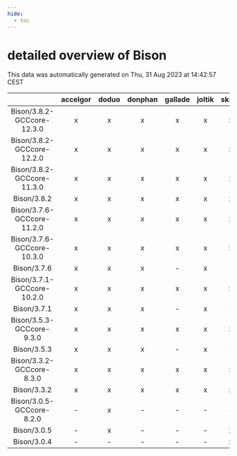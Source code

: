 ```yaml
---
hide:
  - toc
---
```


detailed overview of Bison
==========================


This data was automatically generated on Thu, 31 Aug 2023 at 14:42:57 CEST  

| |accelgor|doduo|donphan|gallade|joltik|skitty|swalot|victini|
| :---: | :---: | :---: | :---: | :---: | :---: | :---: | :---: | :---: |
|Bison/3.8.2-GCCcore-12.3.0|x|x|x|x|x|x|x|x|
|Bison/3.8.2-GCCcore-12.2.0|x|x|x|x|x|x|x|x|
|Bison/3.8.2-GCCcore-11.3.0|x|x|x|x|x|x|x|x|
|Bison/3.8.2|x|x|x|x|x|x|x|x|
|Bison/3.7.6-GCCcore-11.2.0|x|x|x|x|x|x|x|x|
|Bison/3.7.6-GCCcore-10.3.0|x|x|x|x|x|x|x|x|
|Bison/3.7.6|x|x|x|-|x|-|x|-|
|Bison/3.7.1-GCCcore-10.2.0|x|x|x|x|x|x|x|x|
|Bison/3.7.1|x|x|x|-|x|-|x|-|
|Bison/3.5.3-GCCcore-9.3.0|x|x|x|x|x|x|x|x|
|Bison/3.5.3|x|x|x|-|x|-|x|-|
|Bison/3.3.2-GCCcore-8.3.0|x|x|x|x|x|x|x|x|
|Bison/3.3.2|x|x|x|x|x|x|x|x|
|Bison/3.0.5-GCCcore-8.2.0|-|x|-|-|-|-|x|-|
|Bison/3.0.5|-|x|-|-|-|x|x|x|
|Bison/3.0.4|-|-|-|-|-|x|x|x|
